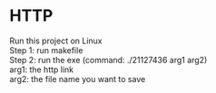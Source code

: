 # HTTP

Run this project on Linux <br>
Step 1: run makefile <br>
Step 2: run the exe (command: ./21127436 arg1 arg2) <br>
  arg1: the http link<br>
  arg2: the file name you want to save<br>
